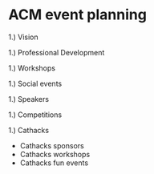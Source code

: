 # ACM event planning
1.) Vision

1.) Professional Development

1.) Workshops

1.) Social events

1.) Speakers

1.) Competitions

1.) Cathacks
  - Cathacks sponsors
  - Cathacks workshops
  - Cathacks fun events

